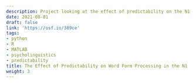 ```yaml
---
description: Project looking at the effect of predictability on the N1 ERP component in visual word recognition. A preregistration is included.
date: 2021-08-01
draft: false
link: 'https://osf.io/389ce'
tags:
- python
- R
- MATLAB
- psycholinguistics
- predictability
title: The Effect of Predictability on Word Form Processing in the N1
weight: 3
---
```

